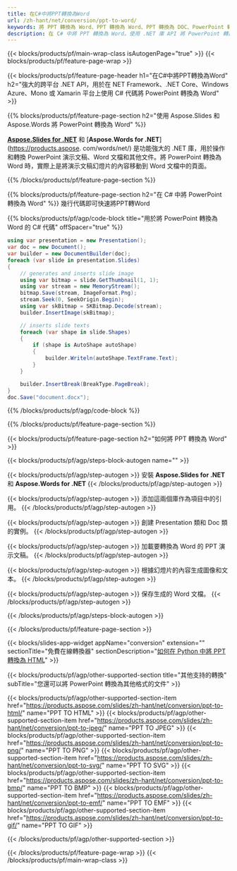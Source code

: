 ```yaml
---
title: 在C#中將PPT轉換為Word
url: /zh-hant/net/conversion/ppt-to-word/
keywords: 將 PPT 轉換為 Word、PPT 轉換為 Word、PPT 轉換為 DOC、PowerPoint 轉換為 Word、C# API、.NET 庫
description: 在 C# 中將 PPT 轉換為 Word。使用 .NET 庫 API 將 PowerPoint 轉換為 Word
---
```


{{< blocks/products/pf/main-wrap-class isAutogenPage="true" >}}
{{< blocks/products/pf/feature-page-wrap >}}

{{< blocks/products/pf/feature-page-header h1="在C#中將PPT轉換為Word" h2="強大的跨平台 .NET API，用於在 NET Framework、.NET Core、Windows Azure、Mono 或 Xamarin 平台上使用 C# 代碼將 PowerPoint 轉換為 Word" >}}

{{% blocks/products/pf/feature-page-section h2="使用 Aspose.Slides 和 Aspose.Words 將 PowerPoint 轉換為 Word" %}}

[**Aspose.Slides for .NET**](https://products.aspose.com/slides/zh-hant/net/) 和 [**Aspose.Words for .NET**](https://products.aspose. com/words/net/) 是功能強大的 .NET 庫，用於操作和轉換 PowerPoint 演示文稿、Word 文檔和其他文件。將 PowerPoint 轉換為 Word 時，實際上是將演示文稿幻燈片的內容移動到 Word 文檔中的頁面。

{{% /blocks/products/pf/feature-page-section %}}




{{% blocks/products/pf/feature-page-section  h2="在 C# 中將 PowerPoint 轉換為 Word" %}}
幾行代碼即可快速將PPT轉Word

{{% blocks/products/pf/agp/code-block title="用於將 PowerPoint 轉換為 Word 的 C# 代碼" offSpacer="true" %}}
```cs
using var presentation = new Presentation();
var doc = new Document();
var builder = new DocumentBuilder(doc);
foreach (var slide in presentation.Slides)
{
    // generates and inserts slide image
    using var bitmap = slide.GetThumbnail(1, 1);
    using var stream = new MemoryStream();
    bitmap.Save(stream, ImageFormat.Png);
    stream.Seek(0, SeekOrigin.Begin);
    using var skBitmap = SKBitmap.Decode(stream);
    builder.InsertImage(skBitmap);

    // inserts slide texts
    foreach (var shape in slide.Shapes)
    {
        if (shape is AutoShape autoShape)
        {
            builder.Writeln(autoShape.TextFrame.Text);
        }
    }

    builder.InsertBreak(BreakType.PageBreak);
}
doc.Save("document.docx");
```
{{% /blocks/products/pf/agp/code-block %}}

{{% /blocks/products/pf/feature-page-section %}}




{{< blocks/products/pf/feature-page-section  h2="如何將 PPT 轉換為 Word" >}}


{{< blocks/products/pf/agp/steps-block-autogen name="" >}}


{{< blocks/products/pf/agp/step-autogen >}}
安裝 **Aspose.Slides for .NET** 和 **Aspose.Words for .NET** 
{{< /blocks/products/pf/agp/step-autogen >}}

{{< blocks/products/pf/agp/step-autogen >}}
添加這兩個庫作為項目中的引用。
{{< /blocks/products/pf/agp/step-autogen >}}

{{< blocks/products/pf/agp/step-autogen >}}
創建 Presentation 類和 Doc 類的實例。
{{< /blocks/products/pf/agp/step-autogen >}}

{{< blocks/products/pf/agp/step-autogen >}}
加載要轉換為 Word 的 PPT 演示文稿。
{{< /blocks/products/pf/agp/step-autogen >}}

{{< blocks/products/pf/agp/step-autogen >}}
根據幻燈片的內容生成圖像和文本。
{{< /blocks/products/pf/agp/step-autogen >}}

{{< blocks/products/pf/agp/step-autogen >}}
保存生成的 Word 文檔。
{{< /blocks/products/pf/agp/step-autogen >}}


{{< /blocks/products/pf/agp/steps-block-autogen >}}


{{< /blocks/products/pf/feature-page-section >}}




{{< blocks/slides-app-widget  appName="conversion" extension="" sectionTitle="免費在線轉換器" sectionDescription="[如何在 Python 中將 PPT 轉換為 HTML](https://products.aspose.com/slides/zh-hant/en/python-net/conversion/ppt-to-html/)" >}}

{{< blocks/products/pf/agp/other-supported-section title="其他支持的轉換" subTitle="您還可以將 PowerPoint 轉換為其他格式的文件" >}}


{{< blocks/products/pf/agp/other-supported-section-item href="https://products.aspose.com/slides/zh-hant/net/conversion/ppt-to-html/" name="PPT TO HTML" >}}
{{< blocks/products/pf/agp/other-supported-section-item href="https://products.aspose.com/slides/zh-hant/net/conversion/ppt-to-jpeg/" name="PPT TO JPEG" >}}
{{< blocks/products/pf/agp/other-supported-section-item href="https://products.aspose.com/slides/zh-hant/net/conversion/ppt-to-png/" name="PPT TO PNG" >}}
{{< blocks/products/pf/agp/other-supported-section-item href="https://products.aspose.com/slides/zh-hant/net/conversion/ppt-to-svg/" name="PPT TO SVG" >}}
{{< blocks/products/pf/agp/other-supported-section-item href="https://products.aspose.com/slides/zh-hant/net/conversion/ppt-to-bmp/" name="PPT TO BMP" >}}
{{< blocks/products/pf/agp/other-supported-section-item href="https://products.aspose.com/slides/zh-hant/net/conversion/ppt-to-emf/" name="PPT TO EMF" >}}
{{< blocks/products/pf/agp/other-supported-section-item href="https://products.aspose.com/slides/zh-hant/net/conversion/ppt-to-gif/" name="PPT TO GIF" >}}



{{< /blocks/products/pf/agp/other-supported-section >}}

{{< /blocks/products/pf/feature-page-wrap >}}
{{< /blocks/products/pf/main-wrap-class >}}